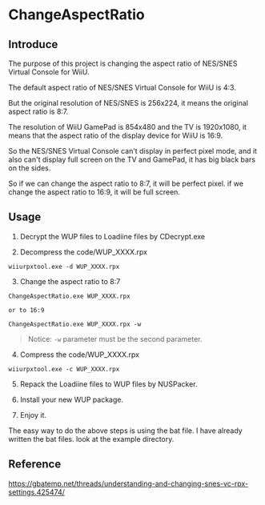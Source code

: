 # ChangeAspectRatio


## Introduce

The purpose of this project is changing the aspect ratio of NES/SNES Virtual Console for WiiU.

The default aspect ratio of NES/SNES Virtual Console for WiiU is 4:3.

But the original resolution of NES/SNES is 256x224, it means the original aspect ratio is 8:7.

The resolution of WiiU GamePad is 854x480 and the TV is 1920x1080, it means that the aspect ratio of the display device for WiiU is 16:9.

So the NES/SNES Virtual Console can't display in perfect pixel mode, and it also can't display full screen on the TV and GamePad, it has big black bars on the sides.

So if we can change the aspect ratio to 8:7, it will be perfect pixel. if we change the aspect ratio to 16:9, it will be full screen.

## Usage

1. Decrypt the WUP files to Loadiine files by CDecrypt.exe

2. Decompress the code/WUP_XXXX.rpx

```command
wiiurpxtool.exe -d WUP_XXXX.rpx
```

3. Change the aspect ratio to 8:7

```command
ChangeAspectRatio.exe WUP_XXXX.rpx
```

    or to 16:9

```command
ChangeAspectRatio.exe WUP_XXXX.rpx -w
```

> Notice: `-w`  parameter must be the second parameter.

4. Compress the code/WUP_XXXX.rpx

```command
wiiurpxtool.exe -c WUP_XXXX.rpx
```

5. Repack the Loadiine files to WUP files by NUSPacker.

6. Install your new WUP package.

7. Enjoy it.

The easy way to do the above steps is using the bat file. I have already written the bat files. look at the example directory.

## Reference

https://gbatemp.net/threads/understanding-and-changing-snes-vc-rpx-settings.425474/